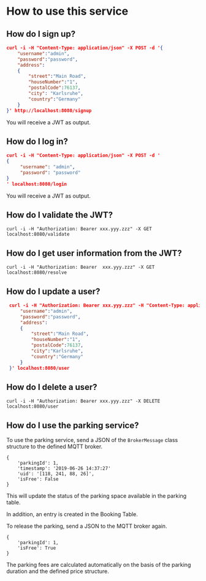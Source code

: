 # How to use this service

## How do I sign up?

  ```json
  curl -i -H "Content-Type: application/json" -X POST -d '{
      "username":"admin",
      "password":"password",
      "address":
      {
          "street":"Main Road",
          "houseNumber":"1",
          "postalCode":76137,
          "city": "Karlsruhe",
          "country":"Germany"
      }
  }' http://localhost:8080/signup
  ```

You will receive a JWT as output.

## How do I log in?

  ```json
  curl -i -H "Content-Type: application/json" -X POST -d '
  {
       "username": "admin",
       "password": "password"
  }
  ' localhost:8080/login
  ```
  
You will receive a JWT as output.

## How do I validate the JWT?

    curl -i -H "Authorization: Bearer xxx.yyy.zzz" -X GET localhost:8080/validate

## How do I get user information from the JWT?

    curl -i -H "Authorization: Bearer  xxx.yyy.zzz" -X GET localhost:8080/resolve

## How do I update a user?

 ```json
  curl -i -H "Authorization: Bearer xxx.yyy.zzz" -H "Content-Type: application/json" -X PUT -d '{
      "username":"admin",
      "password":"password",
      "address":
      {
          "street":"Main Road",
          "houseNumber":"1",
          "postalCode":76137,
          "city":"Karlsruhe",
          "country":"Germany"
      }
  }' localhost:8080/user
```
  
## How do I delete a user?

    curl -i -H "Authorization: Bearer xxx.yyy.zzz" -X DELETE localhost:8080/user
    
## How do I use the parking service?

To use the parking service, send a JSON of the `BrokerMessage` class structure to the defined MQTT broker.

    {
        'parkingId': 1,
        'timestamp': '2019-06-26 14:37:27'
        'uid': '[118, 241, 88, 26]',
        'isFree': False
    }
    
This will update the status of the parking space available in the parking table.

In addition, an entry is created in the Booking Table.

To release the parking, send a JSON to the MQTT broker again.

    {
        'parkingId': 1,
        'isFree': True
    }
    
The parking fees are calculated automatically on the basis of the parking duration and the defined price structure.
